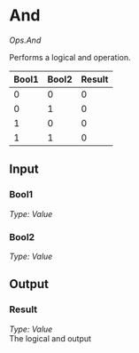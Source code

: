 # And

*Ops.And*  

Performs a logical and operation.

| Bool1 | Bool2 | Result |
|---------|---------|--------|
| 0       | 0       | 0      |
| 0       | 1       | 0      |
| 1       | 0       | 0      |
| 1       | 1       | 0      |

## Input

### Bool1

*Type: Value*  

### Bool2

*Type: Value*  

## Output

### Result

*Type: Value*  
The logical and output
